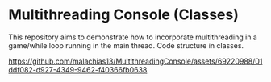 # Multithreading Console (Classes)
This repository aims to demonstrate how to incorporate multithreading in a game/while loop running in the main thread. Code structure in classes.

https://github.com/malachias13/MultithreadingConsole/assets/69220988/01ddf082-d927-4349-9462-f40366fb0638
